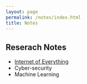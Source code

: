 ```yaml
---
layout: page
permalink: /notes/index.html
title: Notes
---
```


## Reserach Notes

- [Internet of Everything](https://caihanlin.com/blogs/IoE/)
- Cyber-security
- Machine Learning

<br>
